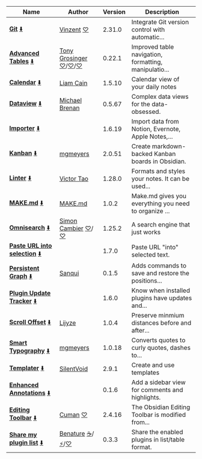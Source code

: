 
| Name                                                                                                                                                                 | Author                                                                                                                                                                            | Version | Description                                           |
| -------------------------------------------------------------------------------------------------------------------------------------------------------------------- | --------------------------------------------------------------------------------------------------------------------------------------------------------------------------------- | ------- | ----------------------------------------------------- |
| [**Git**](https://obsidian.md/plugins?id=obsidian-git) [⬇️](obsidian://SP-install?id=obsidian-git&enable=true)                                                       | [Vinzent](https://github.com/Vinzent03) [♡](https://ko-fi.com/vinzent)                                                                                                            | 2.31.0  | Integrate Git version control with automatic...       |
| [**Advanced Tables**](https://obsidian.md/plugins?id=table-editor-obsidian) [⬇️](obsidian://SP-install?id=table-editor-obsidian&enable=true)                         | [Tony Grosinger](https://grosinger.net) [♡](https://github.com/sponsors/tgrosinger)/[♡](https://buymeacoffee.com/tgrosinger)/[♡](https://paypal.me/tgrosinger)                    | 0.22.1  | Improved table navigation, formatting, manipulatio... |
| [**Calendar**](https://obsidian.md/plugins?id=calendar) [⬇️](obsidian://SP-install?id=calendar&enable=true)                                                          | [Liam Cain](https://github.com/liamcain/)                                                                                                                                         | 1.5.10  | Calendar view of your daily notes                     |
| [**Dataview**](https://obsidian.md/plugins?id=dataview) [⬇️](obsidian://SP-install?id=dataview&enable=true)                                                          | [Michael Brenan](https://github.com/blacksmithgu)                                                                                                                                 | 0.5.67  | Complex data views for the data-obsessed.             |
| [**Importer**](https://obsidian.md/plugins?id=obsidian-importer) [⬇️](obsidian://SP-install?id=obsidian-importer&enable=true)                                        |                                                                                                                                                                                   | 1.6.19  | Import data from Notion, Evernote, Apple Notes,...    |
| [**Kanban**](https://obsidian.md/plugins?id=obsidian-kanban) [⬇️](obsidian://SP-install?id=obsidian-kanban&enable=true)                                              | [mgmeyers](https://github.com/mgmeyers/obsidian-kanban)                                                                                                                           | 2.0.51  | Create markdown-backed Kanban boards in Obsidian.     |
| [**Linter**](https://obsidian.md/plugins?id=obsidian-linter) [⬇️](obsidian://SP-install?id=obsidian-linter&enable=true)                                              | [Victor Tao](https://github.com/platers)                                                                                                                                          | 1.28.0  | Formats and styles your notes. It can be used...      |
| [**MAKE.md**](https://obsidian.md/plugins?id=make-md) [⬇️](obsidian://SP-install?id=make-md&enable=true)                                                             | [MAKE.md](https://www.make.md)                                                                                                                                                    | 1.0.2   | Make.md gives you everything you need to organize ... |
| [**Omnisearch**](https://obsidian.md/plugins?id=omnisearch) [⬇️](obsidian://SP-install?id=omnisearch&enable=true)                                                    | [Simon Cambier](https://github.com/scambier/obsidian-omnisearch) [♡](https://github.com/sponsors/scambier)/[♡](https://ko-fi.com/scambier)                                        | 1.25.2  | A search engine that just works                       |
| [**Paste URL into selection**](https://obsidian.md/plugins?id=url-into-selection) [⬇️](obsidian://SP-install?id=url-into-selection&enable=true)                      |                                                                                                                                                                                   | 1.7.0   | Paste URL "into" selected text.                       |
| [**Persistent Graph**](https://obsidian.md/plugins?id=persistent-graph) [⬇️](obsidian://SP-install?id=persistent-graph&enable=true)                                  | [Sanqui](https://sanqui.net)                                                                                                                                                      | 0.1.5   | Adds commands to save and restore the positions...    |
| [**Plugin Update Tracker**](https://obsidian.md/plugins?id=obsidian-plugin-update-tracker) [⬇️](obsidian://SP-install?id=obsidian-plugin-update-tracker&enable=true) |                                                                                                                                                                                   | 1.6.0   | Know when installed plugins have updates and...       |
| [**Scroll Offset**](https://obsidian.md/plugins?id=obsidian-scroll-offset) [⬇️](obsidian://SP-install?id=obsidian-scroll-offset&enable=true)                         | [Lijyze](https://github.com/lijyze)                                                                                                                                               | 1.0.4   | Preserve minmium distances before and after...        |
| [**Smart Typography**](https://obsidian.md/plugins?id=obsidian-smart-typography) [⬇️](obsidian://SP-install?id=obsidian-smart-typography&enable=true)                | [mgmeyers](https://github.com/mgmeyers/obsidian-smart-typography)                                                                                                                 | 1.0.18  | Converts quotes to curly quotes, dashes to...         |
| [**Templater**](https://obsidian.md/plugins?id=templater-obsidian) [⬇️](obsidian://SP-install?id=templater-obsidian&enable=true)                                     | [SilentVoid](https://github.com/SilentVoid13)                                                                                                                                     | 2.9.1   | Create and use templates                              |
| [**Enhanced Annotations**](https://obsidian.md/plugins?id=enhanced-annotations) [⬇️](obsidian://SP-install?id=enhanced-annotations&enable=true)                      |                                                                                                                                                                                   | 0.1.6   | Add a sidebar view for comments and highlights.       |
| [**Editing Toolbar**](https://obsidian.md/plugins?id=editing-toolbar) [⬇️](obsidian://SP-install?id=editing-toolbar&enable=true)                                     | [Cuman](https://github.com/cumany/obsidian-editing-toolbar) [♡](https://github.com/cumany#thank-you-very-much-for-your-support)                                                   | 2.4.16  | The Obsidian Editing Toolbar is modified from...      |
| [**Share my plugin list**](https://obsidian.md/plugins?id=share-my-plugin-list) [⬇️](obsidian://SP-install?id=share-my-plugin-list&enable=true)                      | [Benature](https://github.com/Benature) [☕️](https://www.buymeacoffee.com/benature)/[⚡️](https://afdian.net/a/Benature-K)/[♡](https://s2.loli.net/2024/01/30/jQ9fTSyBxvXRoOM.png) | 0.3.3   | Share the enabled plugins in list/table format.       |

